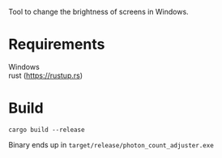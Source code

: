 Tool to change the brightness of screens in Windows.

Requirements
============
Windows  
rust (https://rustup.rs)

Build
=====
```shell
cargo build --release
```
Binary ends up in `target/release/photon_count_adjuster.exe`
